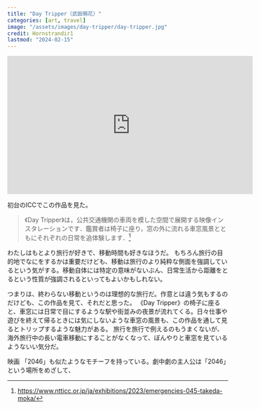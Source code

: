 ```yaml
---
title: "Day Tripper（武田萌花）"
categories: [art, travel]
image: "/assets/images/day-tripper/day-tripper.jpg"
credit: Hornstrandir1
lastmod: "2024-02-15"
---
```


<iframe width="560" height="315" src="https://www.youtube.com/embed/Ea7IIKcqdmU?si=T6RBMprT4HvQtHnY" title="YouTube video player" frameborder="0" allow="accelerometer; autoplay; clipboard-write; encrypted-media; gyroscope; picture-in-picture; web-share" allowfullscreen></iframe>

初台のICCでこの作品を見た。

> 《Day Tripper》は，公共交通機関の車両を模した空間で展開する映像インスタレーションです．鑑賞者は椅子に座り，窓の外に流れる車窓風景とともにそれぞれの日常を追体験します．[^1]

わたしはもとより旅行が好きで、移動時間も好きなほうだ。
もちろん旅行の目的地でなにをするかは重要だけども、移動は旅行のより純粋な側面を強調しているという気がする。移動自体には特定の意味がないぶん、日常生活から距離をとるという性質が強調されるといってもよいかもしれない。

つまりは、終わらない移動というのは理想的な旅行だ。作意とは違う気もするのだけども、この作品を見て、それだと思った。
《Day Tripper》の椅子に座ると、車窓には日常で目にするような駅や街並みの夜景が流れてくる。日々仕事や遊びを終えて帰るときには気にしないような車窓の風景も、この作品を通して見るとトリップするような魅力がある。
旅行を旅行で例えるのもうまくないが、海外旅行中の長い電車移動にすることがなくなって、ぼんやりと車窓を見ているようないい気分だ。

映画 「2046」も似たようなモチーフを持っている。劇中劇の主人公は「2046」という場所をめざして、


[^1]: https://www.ntticc.or.jp/ja/exhibitions/2023/emergencies-045-takeda-moka/
